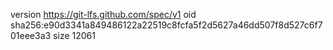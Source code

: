 version https://git-lfs.github.com/spec/v1
oid sha256:e90d3341a849486122a22519c8fcfa5f2d5627a46dd507f8d527c6f701eee3a3
size 12061

